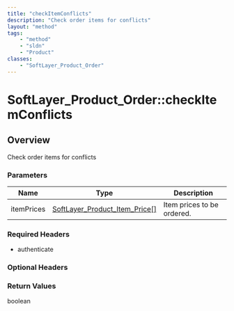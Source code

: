```yaml
---
title: "checkItemConflicts"
description: "Check order items for conflicts"
layout: "method"
tags:
    - "method"
    - "sldn"
    - "Product"
classes:
    - "SoftLayer_Product_Order"
---
```

# SoftLayer_Product_Order::checkItemConflicts
## Overview 
Check order items for conflicts

### Parameters 
|Name | Type | Description |
| --- | --- | --- |
|itemPrices| <a href='/reference/datatypes/SoftLayer_Product_Item_Price'>SoftLayer_Product_Item_Price[] </a>| Item prices to be ordered.|


### Required Headers
* authenticate

### Optional Headers

### Return Values
boolean

